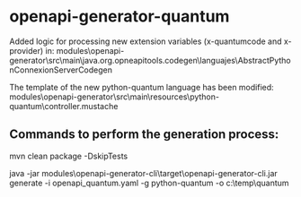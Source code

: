 # openapi-generator-quantum

Added logic for processing new extension variables (x-quantumcode and x-provider) in:
modules\openapi-generator\src\main\java.org.opneapitools.codegen\languajes\AbstractPythonConnexionServerCodegen

The template of the new python-quantum language has been modified: 
modules\openapi-generator\src\main\resources\python-quantum\controller.mustache 

## Commands to perform the generation process:

mvn clean package -DskipTests

java -jar modules\openapi-generator-cli\target\openapi-generator-cli.jar generate -i openapi_quantum.yaml -g python-quantum -o c:\temp\quantum



